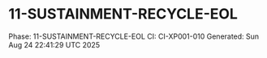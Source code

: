 # 11-SUSTAINMENT-RECYCLE-EOL
Phase: 11-SUSTAINMENT-RECYCLE-EOL
CI: CI-XP001-010
Generated: Sun Aug 24 22:41:29 UTC 2025
